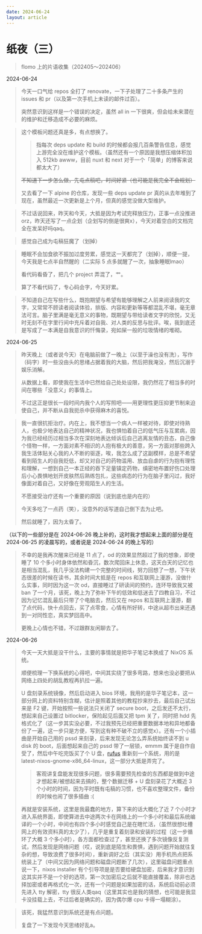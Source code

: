 ```yaml
---
date: 2024-06-24
layout: article
---
```


# 纸夜（三）

> flomo 上的片语收集（202405～202406）

2024-06-24

> 今天一口气给 repos 全打了 renovate，一下子处理了二十多条产生的 issues 和 pr（以及第一次手机上未读的邮件过百）。
>
> 突然意识到这样是一个错误的决定，虽然 all in 一下很爽，但会给未来潜在的维护和迁移造成不必要的麻烦。

> 这个模板问题还真是多，有点想换了。
>
> > 指每次 deps update 和 build 的时候都会报几百条警告信息，感觉上游完全没在维护这个模板。（虽然还有一个原因是我想压缩体积加入 512kb awww，目前 nuxt 和 next 对于一个「简单」的博客来说都太大了）
>
> ~~不知道下一步怎么做，先屯点稿吧，时间好紧（也可能是我完全不会规划）~~
>
> 又去看了一下 alpine 的仓库，发现一些 deps update pr 真的从去年堆到了现在，虽然最近一次更新是上个月，但真的感觉没做大型维护。

> 不过话说回来，昨天和今天，大抵是因为考试完释放压力，正事一点没推进orz，昨天还写了一点企划（企划写的倒是很爽x），今天对着空白的文档完全在发呆好吗qaq。

> 感觉自己成为屯稿狂魔了（划掉）

> 睡眠不会加食欲不振加过度劳累，感觉这一天都完了（划掉），顺便一提，今天我是七点半自然醒的（二实际 5 点多就醒了一次，抽象睡眠lmao）
>
> 看代码看昏了，把几个 project 弄混了，艹。
>
> 算了不看代码了，专心码会字，今天好累。

> 不知道自己在写些什么，既抱期望与希望有能够理解之人前来阅读我的文字，又常常不顾读者阅读体验，排版、内容和更新等等都混乱不堪，毫无章法可言。脑子里满是毫无意义的事物，既期望与带给读者文字的欣悦，又无时无刻不在字里行间中充斥着对自我、对人类的反思与批评。唉，我到底还是写成了一本满是自我意识的忏悔录，宛如屎一般的垃圾情绪的堆砌。

2024-06-25

> 昨天晚上（或者说今天）在电脑前做了一晚上（以至于澡也没有洗），写作（码字）时一些没由头的思绪占据着我的大脑，然后把我淹没，然后沉溺于娱乐消解。
>
> 从数据上看，即使我在生活中已然给自己处处设限，我仍然花了相当多的时间在哪些「没意义」的事情上。
>
> 不过这正是很长一段时间内我个人的写照吧——用更理性更压抑更节制来迫使自己，并不断从自我扼杀中获得麻木的喜悦。

> 我一直很抗拒治疗。内在上，我不想当一个病人一样被对待，即使对待熟人，也极少地表达自己的精神状况，我也惧怕着自己的低气压与互累病，因为我已经经历过相当多次在深刻地表达倾诉后自己逃离友情的丑态，自己像个怪物一样，一方面对素不相识的人抱有极大的善意，另一方面对那些跨入我生活体贴关心我的人不断的驱逐，唉，我怎么成了这副模样，总是不希望看到陌生人的自我贬低，却又对自己的药物滥用、放血自虐的行为抱有理性和理解，一想到自己一本正经的吞下足量镇定药物，缜密地布置好伤口处理后小心畏惧地划开皮肤然后熟练包扎，这些病态的行为在脑子里闪过，我好像面对着自己，又好像在旁观陌生人的生活。
>
> 不愿接受治疗还有一个重要的原因（说到底也是内在的）
>
> 今天多吃了一点药（笑），没意外的话写道自己倒下去为止吧。
>
> 然后就睡了，因为太昏了。

（以下的一些部分是在 2024-06-26 晚上补的，这时我才想起来上面的部分是在 2024-06-25 的凌晨写的，或者说是 2024-06-24 的晚上写的）

> 不幸的是我再次醒来已经是 11 点了，od 的效果显然超过了我的想象，即使睡了 10 个多小时身体依然和昏沉，数次爬回床上休息，这天白天的记忆也是相当混乱，我几乎没法构建一个完整的时间线，努力回想了一想，下午状态很差的时候在读书，其余时间大抵是在 repos 和互联网上漫游，没做什么实事，同时因为这一次 od，直接睡过了研读间的预约，连环导致我又被 ban 了一个月，该死，晚上为了弥补下午的低效和低迷去了四教自习，不过因为记忆混乱最后只带了个电脑去，然后又在 repos 和互联网上漫游，翻了点代码，快十点回去，买了点零食，心情有所好转，中途从超市出来还遇到一对同性恋，真实梦回高中。
>
> 更晚上心情也不错，不过跟群友闲聊去了。

2024-06-26

> 今天一天大抵是没干什么，主要的事情就是把华子笔记本换成了 NixOS 系统。
>
> 顺便梳理一下换系统的心得吧，中间其实绕了很多弯路，想来也没必要把从网络上四处的胡乱教程再扒拉一遍。
>
> U 盘刻录系统镜像，然后启动进入 bios 环境，我用的是华子笔记本，这一部分网上的资料特别含糊，估计是照着其他的教程抄来抄去，最后自己试出来是 F2 键，开始按照一些说法只关闭了 secure boot，之后发还不太行，想起来自己设置过 bitlocker，保险起见后面又把 tpm 关了，同时把 hdd 先格式化了（这一步其实没必要，不过我预先已经把重要数据本地和异地都备份了一遍，这一步只是方便，写到这有种不破不立的感觉x）。还有一个小插曲是开始自己用的 pssd 来刻录，后来发现无论怎么弄系统始终读不到 u disk 的 boot，后面想起来自己的 pssd 带了一层锁，emmm 属于是自作自受了，然后中午吃完饭买了个 U 盘，[rufus](https://rufus.ie) 重新刻一个系统，用的是 latest-nixos-gnome-x86_64-linux，这一部分大抵是弄完了。
>
> > 客观讲复盘能发现很多问题，很多需要预先检查的东西都是做到中途才想起来/被想起来去搞的，整个数据迁移 + U 盘刻录花了大概近 3 个小时的时间，因为平时既有屯稿的习惯，也不喜欢整理文件，备份的时候也闹了很多插曲 :(
>
> 再就是安装系统，这里是我最蠢的地方，算下来的话大概化了近 7 个小时才进入系统界面，即使算进去中途两次卡在网络上的一个多小时和最后系统编译的一个小时，中间也有四个多小时感觉自己是在瞎忙活，（虽然很想吐槽网上的有效资料真的太少了），几乎是重复着刻录和安装的过程（这一步循环了大概 3 个多小时），各方面都检查过了，甚至还换了多次镜像反复测试，然后发现是网络问题（哎，说到底是陌生和畏惧，遇到问题开始就往复杂的想，导致浪费了很多时间），重新调好之后（其实没）用手机热点把系统装上了（中间又因为网络问题和磁盘问题断了几次），这里磁盘问题重点说一下，nixos installer 有个引导项是是否要给硬盘加密，后来我才意识到这其实并不是一个好的选项，第一次加密后之后就不能直接覆盖，除非也选择加密或者再格式化一次，还有一个问题是如果加密的话，系统启动前必须先进入 tty 解密，tty 很反人类qaq（这里其实也是我的猜想，也可能是我显卡没挂载上去，不过后者是确实的，因为偶尔爆 cpu 卡得一塌糊涂）。

> 该死，我猛然意识到系统还是有点问题。
>
> 复盘了一下发现今天思绪好乱a。
